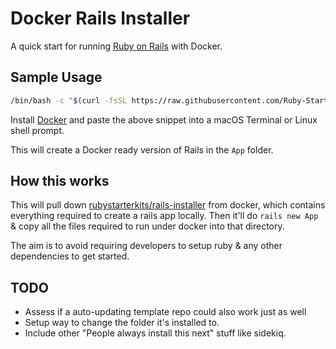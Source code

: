 # Docker Rails Installer

A quick start for running [Ruby on Rails](https://rubyonrails.org/) with Docker.

## Sample Usage

```bash
/bin/bash -c "$(curl -fsSL https://raw.githubusercontent.com/Ruby-Starter-Kits/Docker-Rails-Installer/master/installer.sh)"
```

Install [Docker](https://hub.docker.com/editions/community/docker-ce-desktop-mac/) and paste the above snippet into a macOS Terminal or Linux shell prompt.

This will create a Docker ready version of Rails in the `App` folder.

## How this works

This will pull down [rubystarterkits/rails-installer](https://hub.docker.com/repository/docker/rubystarterkits/rails-installer/general) from docker, which contains everything required to create a rails app locally. Then it'll do `rails new App` & copy all the files required to run under docker into that directory.

The aim is to avoid requiring developers to setup ruby & any other dependencies to get started.

## TODO

* Assess if a auto-updating template repo could also work just as well
* Setup way to change the folder it's installed to.
* Include other "People always install this next" stuff like sidekiq.
